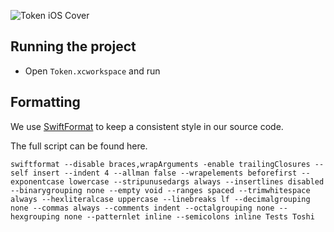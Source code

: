 ![Token iOS Cover](https://raw.githubusercontent.com/tokenbrowser/token-ios-client/master/GitHub/cover.png)

## Running the project

- Open `Token.xcworkspace` and run

## Formatting

We use [SwiftFormat](https://github.com/nicklockwood/SwiftFormat) to keep a consistent style in our source code. 

The full script can be found here.

```
swiftformat --disable braces,wrapArguments -enable trailingClosures --self insert --indent 4 --allman false --wrapelements beforefirst --exponentcase lowercase --stripunusedargs always --insertlines disabled --binarygrouping none --empty void --ranges spaced --trimwhitespace always --hexliteralcase uppercase --linebreaks lf --decimalgrouping none --commas always --comments indent --octalgrouping none --hexgrouping none --patternlet inline --semicolons inline Tests Toshi
```
